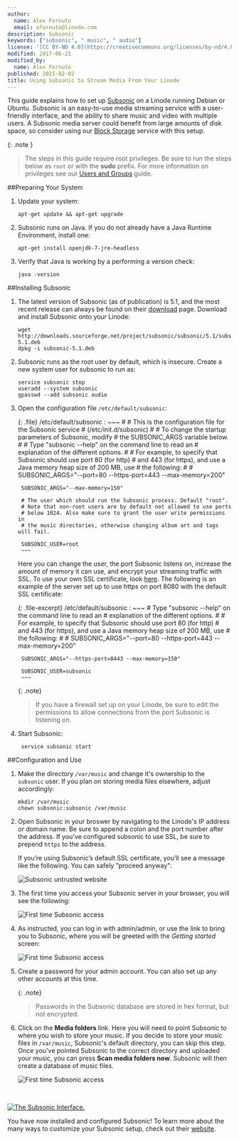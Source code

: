 ```yaml
---
author:
  name: Alex Fornuto
  email: afornuto@linode.com
description: Subsonic
keywords: ["subsonic", " music", " audio"]
license: '[CC BY-ND 4.0](https://creativecommons.org/licenses/by-nd/4.0)'
modified: 2017-06-21
modified_by:
  name: Alex Fornuto
published: 2015-02-02
title: Using Subsonic to Stream Media From Your Linode
---
```


This guide explains how to set up [Subsonic](http://subsonic.org) on a Linode running Debian or Ubuntu. Subsonic is an easy-to-use media streaming service with a user-friendly interface, and the ability to share music and video with multiple users. A Subsonic media server could benefit from large amounts of disk space, so consider using our [Block Storage](/docs/platform/how-to-use-block-storage-with-your-linode) service with this setup.

{: .note }
>The steps in this guide require root privileges. Be sure to run the steps below as `root` or with the **sudo** prefix. For more information on privileges see our [Users and Groups](/docs/tools-reference/linux-users-and-groups) guide.

##Preparing Your System

1.  Update your system:

        apt-get update && apt-get upgrade

2.  Subsonic runs on Java. If you do not already have a Java Runtime Environment, install one:

        apt-get install openjdk-7-jre-headless

3.  Verify that Java is working by a performing a version check:

        java -version


##Installing Subsonic

1.  The latest version of Subsonic (as of publication) is 5.1, and the most recent release can always be found on their [download](http://www.subsonic.org/pages/download.jsp) page. Download and install Subsonic onto your Linode:

        wget http://downloads.sourceforge.net/project/subsonic/subsonic/5.1/subsonic-5.1.deb
        dpkg -i subsonic-5.1.deb

2.  Subsonic runs as the root user by default, which is insecure. Create a new system user for subsonic to run as:

        service subsonic stop
        useradd --system subsonic
        gpasswd --add subsonic audio

3. Open the configuration file `/etc/default/subsonic`:

    {: .file}
    /etc/default/subsonic
    :   ~~~
        # 
        # This is the configuration file for the Subsonic service
        # (/etc/init.d/subsonic)
        #
        # To change the startup parameters of Subsonic, modify
        # the SUBSONIC_ARGS variable below.
        #
        # Type "subsonic --help" on the command line to read an
        # explanation of the  different options.
        #
        # For example, to specify that Subsonic should use port 80 (for http)
        # and 443 (for https), and use a Java memory heap size of 200 MB, use
        # the following:
        #
        # SUBSONIC_ARGS="--port=80 --https-port=443 --max-memory=200"
        
        SUBSONIC_ARGS="--max-memory=150"

        # The user which should run the Subsonic process. Default "root".
        # Note that non-root users are by default not allowed to use ports
        # below 1024. Also make sure to grant the user write permissions in
        # the music directories, otherwise changing album art and tags will fail.

        SUBSONIC_USER=root
        ~~~

    Here you can change the user, the port Subsonic listens on, increase the amount of memory it can use, and encrypt your streaming traffic with SSL. To use your own SSL certificate, look [here](http://www.subsonic.org/pages/getting-started.jsp#4). The following is an example of the server set up to use https on port 8080 with the default SSL certificate:

    {: .file-excerpt}
    /etc/default/subsonic
    :   ~~~
        # Type "subsonic --help" on the command line to read an
        # explanation of the different options.
        #
        # For example, to specify that Subsonic should use port 80 (for http)
        # and 443 (for https), and use a Java memory heap size of 200 MB, use
        # the following:
        #
        # SUBSONIC_ARGS="--port=80 --https-port=443 --max-memory=200"
        
        SUBSONIC_ARGS="--https-port=8443 --max-memory=150"
        
        SUBSONIC_USER=subsonic
        ~~~

    {: .note}
    >
    >If you have a firewall set up on your Linode, be sure to edit the permissions to allow connections from the port Subsonic is listening on.

3. Start Subsonic:

        service subsonic start

##Configuration and Use

1.  Make the directory `/var/music` and change it's ownership to the `subsonic` user. If you plan on storing media files elsewhere, adjust accordingly:

        mkdir /var/music
        chown subsonic:subsonic /var/music

2.  Open Subsonic in your broswer by navigating to the Linode's IP address or domain name. Be sure to append a colon and the port number after the address. If you've configured subsonic to use SSL, be sure to prepend `https` to the address.

    If you’re using Subsonic’s default SSL certificate, you’ll see a message like the following. You can safely "proceed anyway":

    ![Subsonic untrusted website](/docs/assets/untrusted-connection.png)

3.  The first time you access your Subsonic server in your browser, you will see the following: 

    ![First time Subsonic access](/docs/assets/subsonic-firstlogin.png)

4.  As instructed, you can log in with admin/admin, or use the link to bring you to Subsonic, where you will be greeted with the *Getting started* screen:

    ![First time Subsonic access](/docs/assets/subsonic-gettingstarted.png)

5. Create a password for your admin account. You can also set up any other accounts at this time. 

    {: .note}
    >
	>Passwords in the Subsonic database are stored in hex format, but not encrypted.

6.  Click on the **Media folders** link. Here you will need to point Subsonic to where you wish to store your music. If you decide to store your music files in `/var/music`, Subsonic's default directory, you can skip this step. Once you've pointed Subsonic to the correct directory and uploaded your music, you can press **Scan media folders now**. Subsonic will then create a database of music files.

    ![First time Subsonic access](/docs/assets/subsonic-foldersetup.png)

&nbsp;

[![The Subsonic Interface.](/docs/assets/subsonic-setup_small.png)](/docs/assets/subsonic-setup.png)

You have now installed and configured Subsonic! To learn more about the many ways to customize your Subsonic setup, check out their [website](http://subsonic.org/).



